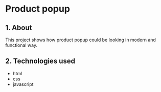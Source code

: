# Product popup

## 1. About

This project shows how product popup could be looking in modern and functional way.

## 2. Technologies used

- html
- css
- javascript
